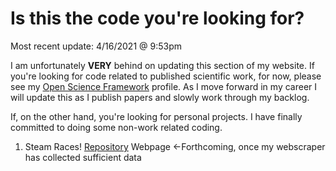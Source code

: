 # Is this the code you're looking for?
Most recent update: 4/16/2021 @ 9:53pm

I am unfortunately **VERY** behind on updating this section of my website. If you're looking for code related to published scientific work, for now, please see my [Open Science Framework](https://osf.io/rvbd6/) profile. As I move forward in my career I will update this as I publish papers and slowly work through my backlog. 

If, on the other hand, you're looking for personal projects. I have finally committed to doing some non-work related coding. 
1. Steam Races! [Repository](https://github.com/drcwadaniels/steamraces) Webpage <-Forthcoming, once my webscraper has collected sufficient data

